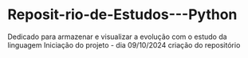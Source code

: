 # Reposit-rio-de-Estudos---Python
Dedicado para armazenar e visualizar a evolução com o estudo da linguagem
Iniciação do projeto - dia 09/10/2024 criação do repositório
